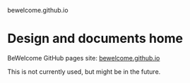 bewelcome.github.io 

Design and documents home
===================

BeWelcome GitHub pages site: [bewelcome.github.io](bewelcome.github.io) 

This is not currently used, but might be in the future.
